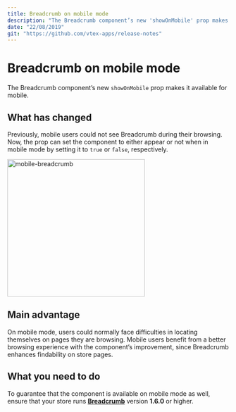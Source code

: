 ```yaml
---
title: Breadcrumb on mobile mode 
description: "The Breadcrumb component’s new 'showOnMobile' prop makes it available for mobile."
date: "22/08/2019"
git: "https://github.com/vtex-apps/release-notes"
---
```


# Breadcrumb on mobile mode

The Breadcrumb component’s new `showOnMobile` prop makes it available for mobile.

## What has changed

Previously, mobile users could not see Breadcrumb during their browsing. Now, the prop can set the component to either appear or not when in mobile mode by setting it to `true` or `false`, respectively.

<img width="312" alt="mobile-breadcrumb" src="https://user-images.githubusercontent.com/52087100/63534155-e0865b80-c4e4-11e9-9678-351e8829b36f.png">

## Main advantage

On mobile mode, users could normally face difficulties in locating themselves on pages they are browsing. Mobile users benefit from a better browsing experience with the component’s improvement, since Breadcrumb enhances findability on store pages.

## What you need to do

To guarantee that the component is available on mobile mode as well, ensure that your store runs [**Breadcrumb**](https://github.com/vtex-apps/breadcrumb) version __1.6.0__ or higher.
